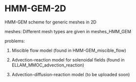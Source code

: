 # HMM-GEM-2D

HMM-GEM scheme for generic meshes in 2D

meshes: Different mesh types are given in meshes_HMM_GEM

problems: 

1. Miscible flow model (found in HMM-GEM_miscible_flow)

2. Advection-reaction model for solenoidal fields (found in ELLAM_MMOC_advection_reaction)

3. Advection-diffusion-reaction model (to be uploaded soon)
